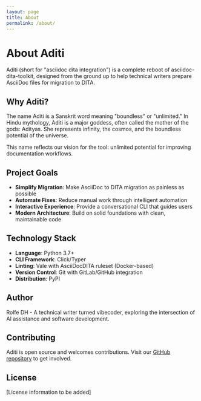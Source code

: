 ```yaml
---
layout: page
title: About
permalink: /about/
---
```


# About Aditi

Aditi (short for "asciidoc dita integration") is a complete reboot of asciidoc-dita-toolkit, designed from the ground up to help technical writers prepare AsciiDoc files for migration to DITA.

## Why Aditi?

The name Aditi is a Sanskrit word meaning "boundless" or "unlimited." In Hindu mythology, Aditi is a major goddess, often called the mother of the gods: Adityas. She represents infinity, the cosmos, and the boundless potential of the universe.

This name reflects our vision for the tool: unlimited potential for improving documentation workflows.

## Project Goals

- **Simplify Migration**: Make AsciiDoc to DITA migration as painless as possible
- **Automate Fixes**: Reduce manual work through intelligent automation
- **Interactive Experience**: Provide a conversational CLI that guides users
- **Modern Architecture**: Build on solid foundations with clean, maintainable code

## Technology Stack

- **Language**: Python 3.7+
- **CLI Framework**: Click/Typer
- **Linting**: Vale with AsciiDocDITA ruleset (Docker-based)
- **Version Control**: Git with GitLab/GitHub integration
- **Distribution**: PyPI

## Author

Rolfe DH - A technical writer turned vibecoder, exploring the intersection of AI assistance and software development.

## Contributing

Aditi is open source and welcomes contributions. Visit our [GitHub repository](https://github.com/rolfedh/aditi) to get involved.

## License

[License information to be added]
